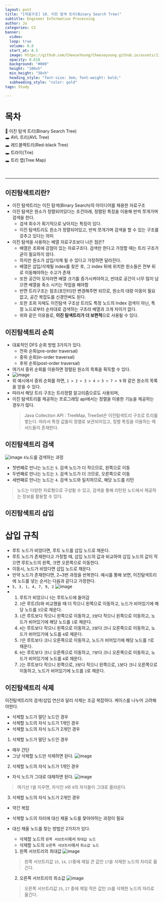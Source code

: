 ```yaml
---
layout: post
title: "[자료구조] 10. 이진 탐색 트리(Binary Search Tree)"
subtitle: Engineer Information Processing
author: Jo
categories: CS
banner:
  video: 
  loop: true
  volume: 0.8
  start_at: 8.5
  image: https://github.com/CheeseYoung/Cheeseyoung.github.io/assets/132384527/5edccff1-7ece-4550-a560-821a461f1123
  opacity: 0.618
  background: "#000"
  height: "100vh"
  min_height: "38vh"
  heading_style: "font-size: 3em; font-weight: bold;"
  subheading_style: "color: gold"
tags: Study

---
```


# 목차
📌 이진 탐색 트리(Binary Search Tree) <br>
🕳 AVL 트리(AVL Tree) <br>
🕳 레드블랙트리(Red-black Tree) <br>
🕳 트라이(Trie) <br>
🕳 트리 맵(Tree Map) <br>


<br>
<hr>


## 이진탐색트리란?
- 이진 탐색트리는 이진 탐색(Binary Search)의 아이디어를 채용한 자료구조
- 이진 탐색은 원소가 정렬되어있다는 조건아래, 정렬된 특징을 이용해 반씩 쪼개가며 검색을 한다.
  - 검색 회수가 획기적으로 낮아지는 특징이 있다.
  - 이진 탐색트리도 원소가 정렬되어있고, 반씩 쪼개가며 검색을 할 수 있는 구조를 갖추고 있다는 의미
- 이진 탐색을 사용하는 배열 자료구조보다 나은 점은?
  - 배열은 조회에 강점이 있는 자료구조다. 검색만 한다고 가정할 때는 트리 구조가 굳이 필요하지 않다.
  - 하지만 원소가 삽입/삭제 될 수 있다고 가정하면 달라진다.
  - 배열은 삽입/삭제될 index를 찾은 후, 그 index 뒤에 위치한 원소들은 전부 뒤로 이동해야하는 수고가 존재
  - 또한 공간이 모자라면 배열 크기를 증가시켜야하고, 반대로 공간이 너무 많이 남으면 배열을 축소 시키는 작업을 해야함
  - 반면 트리구조는 참조(포인터)만 변경해주면 되므로, 원소의 대량 이동이 필요 없고, 공간 복잡도를 신경안써도 된다.
  - 또한 조회 자체도 이진탐색 구조상 트리도 특정 노드의 Index 검색이 아닌, 특정 노드로부터 순차대로 검색하는 구조라 배열과 크게 차이가 없다.
  - 위와 같은 이유들로, <b>이진 탐색트리가 더 보편적</b>으로 사용될 수 있다.

## 이진탐색트리 순회
- 대표적인 DFS 순회 방법 3가지가 있다.
  - 전위 순회(pre-order traversal)
  - 중위 순회(in-order traversal)
  - 후위 순회(post-order traversal)
- 여기서 중위 순회를 이용하면 정렬된 원소의 목록을 획득할 수 있다.
- ![image](https://github.com/CheeseYoung/Cheeseyoung.github.io/assets/132384527/a9baaca7-74e5-4781-9b7d-078223ed6c14)
- 위 예시에서 중위 순회를 하면, `` 1 > 2 > 3 > 4 > 5 > 7 > 9 `` 와 같은 원소의 목록을 얻을 수 있다.
- 따라서 해당 트리 구조는 트리정렬 알고리즘으로도 사용되며,
- 이진 탐색트리를 제공하는 프로그래밍 api에서는 정렬을 이용한 기능을 제공하는 경우가 많다.
  > Java Collection API : TreeMap, TreeSet은 이진탐색트리 구조로 트리를 쌓는다.
  > 따라서 특정 값들이 정렬로 보관되어있고, 정렬 특징을 이용하는 메서드들이 존재한다.

## 이진탐색트리 검색
![image](https://github.com/CheeseYoung/Cheeseyoung.github.io/assets/132384527/5edccff1-7ece-4550-a560-821a461f1123)
``4``노드를 검색하는 과정
- 첫번째로 만나는 노드는 ``5``. 검색 노드가 더 작으므로, 왼쪽으로 이동
- 두번째로 만나는 노드는 ``3``. 검색 노드가 더 크므로, 오른쪽으로 이동
- 세번째로 만나는 노드는 ``4``. 검색 노드와 일치하므로, 해당 노드를 리턴
> 노드는 다양한 자료형으로 구성될 수 있고, 검색을 통해 리턴된 노드에서 제공하는 정보를 활용할 수 있다.

## 이진탐색트리 삽입
# 삽입 규칙
-  루트 노드가 비었다면, 루트 노드를 삽입 노드로 채운다.
-  루트 노드가 존재한다고 가정할 때, 삽입 노드의 값과 비교하여 삽입 노드의 값이 작으면 루트노드의 왼쪽, 크면 오른쪽으로 이동한다.
-  이동시, 노드가 비었다면 삽입 노드로 채운다.
-  만약 노드가 존재한다면, 2~3번 과정을 반복한다.
예시를 통해 보면, 이진탐색트리에 노드를 넣는 순서는 다음과 같다고 가정한다.
- ``5, 3, 1, 4, 7, 9, 2``
![image](https://github.com/CheeseYoung/Cheeseyoung.github.io/assets/132384527/74139e0b-1cf4-4a07-9738-b27cace52f63)
- 1. 루트가 비었으니 ``5``는 루트노드에 들어감
  2. ``3``은 루트(5)와 비교했을 때 더 작으니 왼쪽으로 이동하고, 노드가 비어있기에 해당 노드를 ``3``으로 채운다.
  3. ``1``은 루트보다 작으니 왼쪽으로 이동하고, ``3``보다 작으니 왼쪽으로 이동하고, 노드가 비어있기에 해당 노드를 ``1``로 채운다.
  4. ``4``는 루트보다 작으니 왼쪽으로 이동하고, ``3``보다 크니 오른쪽으로 이동하고, 노드가 비어있기에 노드를 ``4``로 채운다.
  5. ``7``은 루트보다 크니 오른쪽으로 이동하고, 노드가 비어있기에 해당 노드를 ``7``로 채운다.
  6. ``9``는 루트보다 크니 오른쪽으로 이동하고, ``7``보다 크니 오른쪽으로 이동하고, 노드가 비어있기에 노드를 ``4``로 채운다.
  7. ``2``는 루트보다 작으니 왼쪽으로, ``3``보다 작으니 왼쪽으로, ``1``보다 크니 오른쪽으로 이동하고, 노드가 비어있기에 노드를 ``2``로 채운다.

## 이진탐색트리 삭제
이진탐색트리의 검색/삽입 연산과 달리 삭제는 조금 복잡하다. 케이스를 나누어 고려해야한다.
- 삭제할 노드가 말단 노드인 경우
- 삭제할 노드의 자식 노드가 1개인 경우
- 삭제할 노드의 자식 노드가 2개인 경우

1. 삭제할 노드가 말단 노드인 경우
- 매우 간단
- 그냥 삭제할 노드만 삭제하면 된다.
![image](https://github.com/CheeseYoung/Cheeseyoung.github.io/assets/132384527/3b33695c-9fe2-4868-b6fe-933f178a0016)

2. 삭제할 노드의 자식 노드가 1개인 경우
- 자식 노드가 그대로 대체하면 된다.
![image](https://github.com/CheeseYoung/Cheeseyoung.github.io/assets/132384527/de836483-3662-4c39-a37a-1800587d3c20)
> 여기선 ``7``을 지우면, 자식인 ``9``와 ``9``의 자식들이 그대로 올라온다.

3. 삭제할 노드의 자식 노드가 2개인 경우
- 약간 복잡
- 삭제할 노드의 자리에 대신 채울 노드를 찾아야하는 과정이 필요
- 대신 채울 노드를 찾는 방법은 2가지가 있다.
  - 삭제할 노드의 ``왼쪽 서브트리``에서 ``최대값 노드``
  - 삭제할 노드의 ``오른쪽 서브트리``에서 ``최소값 노드``

  1) 왼쪽 서브트리의 최대값
  ![image](https://github.com/CheeseYoung/Cheeseyoung.github.io/assets/132384527/0ee9ec3f-2872-4518-b560-e0723dfff185)
  > 왼쪽 서브트리값 ``15``, ``14``, ``17``중에 제일 큰 값인 ``17``을 삭제한 노드의 자리로 옮긴다.
  
  2) 오른쪽 서브트리의 최소값
  ![image](https://github.com/CheeseYoung/Cheeseyoung.github.io/assets/132384527/3bf25e34-741d-4b23-a165-4459bf313127)
  > 오른쪽 서브트리값 ``25``, ``27`` 중에 제일 작은 값인 ``25``를 삭제한 노드의 자리로 옮긴다.




